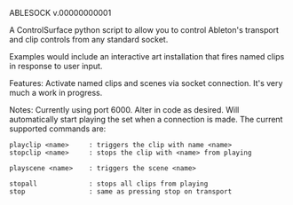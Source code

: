 ABLESOCK v.00000000001

A ControlSurface python script to allow you to control
Ableton's transport and clip controls from any standard socket.

Examples would include an interactive art installation that fires
named clips in response to user input.

Features:
	Activate named clips and scenes via socket connection.
	It's very much a work in progress.

Notes: 
	Currently using port 6000. Alter in code as desired. Will
	automatically start playing the set when a connection
	is made. The current supported commands are:

	playclip <name>		: triggers the clip with name <name>
	stopclip <name>		: stops the clip with <name> from playing
	
	playscene <name>	: triggers the scene <name>

	stopall				: stops all clips from playing
	stop				: same as pressing stop on transport

